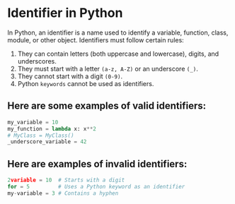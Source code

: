 # Identifier in Python

In Python, an identifier is a name used to identify a variable, function, class, module, or other object. Identifiers must follow certain rules:

1. They can contain letters (both uppercase and lowercase), digits, and underscores.
2. They must start with a letter `(a-z, A-Z)` or an underscore `(_)`.
3. They cannot start with a digit `(0-9)`.
4. Python `keywords` cannot be used as identifiers.

## Here are some examples of valid identifiers:

```python
my_variable = 10
my_function = lambda x: x**2
# MyClass = MyClass()
_underscore_variable = 42
```

## Here are examples of invalid identifiers:

```python
2variable = 10  # Starts with a digit
for = 5         # Uses a Python keyword as an identifier
my-variable = 3 # Contains a hyphen
```